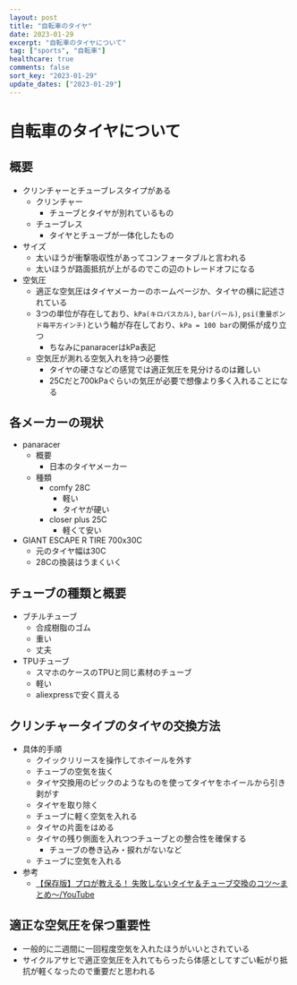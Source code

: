```yaml
---
layout: post
title: "自転車のタイヤ"
date: 2023-01-29
excerpt: "自転車のタイヤについて"
tag: ["sports", "自転車"]
healthcare: true
comments: false
sort_key: "2023-01-29"
update_dates: ["2023-01-29"]
---
```


# 自転車のタイヤについて

## 概要
 - クリンチャーとチューブレスタイプがある
   - クリンチャー
     - チューブとタイヤが別れているもの
   - チューブレス
     - タイヤとチューブが一体化したもの
 - サイズ
   - 太いほうが衝撃吸収性があってコンフォータブルと言われる
   - 太いほうが路面抵抗が上がるのでこの辺のトレードオフになる
 - 空気圧
   - 適正な空気圧はタイヤメーカーのホームページか、タイヤの横に記述されている  
   - 3つの単位が存在しており、`kPa(キロパスカル)`, `bar(バール)`, `psi(重量ポンド毎平方インチ)`という軸が存在しており、`kPa = 100 bar`の関係が成り立つ
     - ちなみにpanaracerはkPa表記
   - 空気圧が測れる空気入れを持つ必要性
     - タイヤの硬さなどの感覚では適正気圧を見分けるのは難しい
     - 25Cだと700kPaぐらいの気圧が必要で想像より多く入れることになる

## 各メーカーの現状
 - panaracer
   - 概要
     - 日本のタイヤメーカー
   - 種類
     - comfy 28C
       - 軽い
       - タイヤが硬い
     - closer plus 25C
       - 軽くて安い
 - GIANT ESCAPE R TIRE 700x30C
   - 元のタイヤ幅は30C
   - 28Cの換装はうまくいく

## チューブの種類と概要
 - ブチルチューブ
   - 合成樹脂のゴム
   - 重い
   - 丈夫
 - TPUチューブ
   - スマホのケースのTPUと同じ素材のチューブ
   - 軽い
   - aliexpressで安く買える

## クリンチャータイプのタイヤの交換方法
 - 具体的手順
   - クイックリリースを操作してホイールを外す
   - チューブの空気を抜く
   - タイヤ交換用のピックのようなものを使ってタイヤをホイールから引き剥がす
   - タイヤを取り除く
   - チューブに軽く空気を入れる
   - タイヤの片面をはめる
   - タイヤの残り側面を入れつつチューブとの整合性を確保する
     - チューブの巻き込み・捩れがないなど
   - チューブに空気を入れる
 - 参考
   - [【保存版】プロが教える！ 失敗しないタイヤ＆チューブ交換のコツ〜まとめ〜/YouTube](https://www.youtube.com/watch?v=h9R0G6SrcgE&ab_channel=CycleSports)

## 適正な空気圧を保つ重要性
 - 一般的に二週間に一回程度空気を入れたほうがいいとされている
 - サイクルアサヒで適正空気圧を入れてもらったら体感としてすごい転がり抵抗が軽くなったので重要だと思われる


